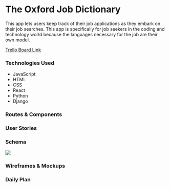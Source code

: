 # The Oxford Job Dictionary

This app lets users keep track of their job applications as they embark on their job searches. This app is specifically for job seekers in the coding and technology world because the languages necessary for the job are their own model. 

[Trello Board Link](https://trello.com/b/lmmx9rYi/unit-4-project)

### Technologies Used
- JavaScript
- HTML
- CSS
- React
- Python
- Django

### Routes & Components

### User Stories


### Schema
<img src="https://i.imgur.com/uqv1hdt.png">

### Wireframes & Mockups

### Daily Plan
